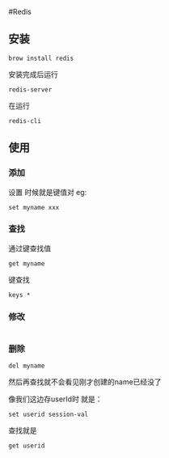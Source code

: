 #Redis 

## 安装

```
brow install redis
```
安装完成后运行

```
redis-server
```
在运行
```
redis-cli
```

## 使用
### 添加
设置 时候就是键值对
eg:
```
set myname xxx
```
### 查找
通过键查找值
```
get myname
```
键查找
```
keys *
```
### 修改
```
```

### 删除
```
del myname
```

然后再查找就不会看见刚才创建的name已经没了

像我们这边存userId时 就是：
```
set userid session-val
```
查找就是
```
get userid
```

